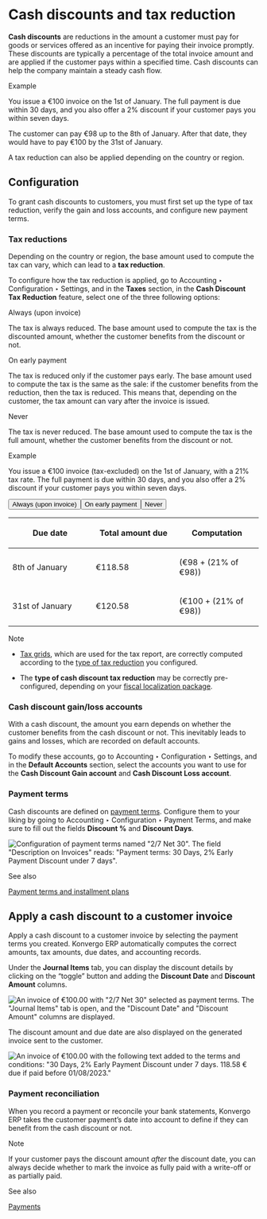 # Cash discounts and tax reduction

**Cash discounts** are reductions in the amount a customer must pay for goods
or services offered as an incentive for paying their invoice promptly. These
discounts are typically a percentage of the total invoice amount and are
applied if the customer pays within a specified time. Cash discounts can help
the company maintain a steady cash flow.

<div class="alert alert-success">
<p class="alert-title">
Example</p><p>You issue a €100 invoice on the 1st of January. The full payment is due within 30 days, and you
also offer a 2% discount if your customer pays you within seven days.</p>
<p>The customer can pay €98 up to the 8th of January. After that date, they would have to pay €100
by the 31st of January.</p>
</div>

A tax reduction can also be applied depending on the country or region.

## Configuration

To grant cash discounts to customers, you must first set up the type of tax
reduction, verify the gain and loss accounts, and configure new payment terms.

### Tax reductions

Depending on the country or region, the base amount used to compute the tax
can vary, which can lead to a **tax reduction**.

To configure how the tax reduction is applied, go to Accounting ‣
Configuration ‣ Settings, and in the **Taxes** section, in the **Cash Discount
Tax Reduction** feature, select one of the three following options:

Always (upon invoice)

    

The tax is always reduced. The base amount used to compute the tax is the
discounted amount, whether the customer benefits from the discount or not.

On early payment

    

The tax is reduced only if the customer pays early. The base amount used to
compute the tax is the same as the sale: if the customer benefits from the
reduction, then the tax is reduced. This means that, depending on the
customer, the tax amount can vary after the invoice is issued.

Never

    

The tax is never reduced. The base amount used to compute the tax is the full
amount, whether the customer benefits from the discount or not.

<div class="alert alert-success">
<p class="alert-title">
Example</p><p>You issue a €100 invoice (tax-excluded) on the 1st of January, with a 21% tax rate. The full
payment is due within 30 days, and you also offer a 2% discount if your customer pays you within
seven days.</p>
<div class="sphinx-tabs docutils container">
<div aria-label="Tabbed content" role="tablist"><button aria-controls="panel-0-0-0" aria-selected="true" class="sphinx-tabs-tab" id="tab-0-0-0" name="0-0" role="tab" tabindex="0">Always (upon invoice)</button><button aria-controls="panel-0-0-1" aria-selected="false" class="sphinx-tabs-tab" id="tab-0-0-1" name="0-1" role="tab" tabindex="-1">On early payment</button><button aria-controls="panel-0-0-2" aria-selected="false" class="sphinx-tabs-tab" id="tab-0-0-2" name="0-2" role="tab" tabindex="-1">Never</button></div><div aria-labelledby="tab-0-0-0" class="sphinx-tabs-panel" id="panel-0-0-0" name="0-0" role="tabpanel" tabindex="0"><table class="table docutils">
<colgroup>
<col style="width: 33%"/>
<col style="width: 33%"/>
<col style="width: 33%"/>
</colgroup>
<thead>
<tr class="row-odd"><th class="head"><p>Due date</p></th>
<th class="head"><p>Total amount due</p></th>
<th class="head"><p>Computation</p></th>
</tr>
</thead>
<tbody>
<tr class="row-even"><td><p>8th of January</p></td>
<td><p>€118.58</p></td>
<td><p>(€98 + (21% of €98))</p></td>
</tr>
<tr class="row-odd"><td><p>31st of January</p></td>
<td><p>€120.58</p></td>
<td><p>(€100 + (21% of €98))</p></td>
</tr>
</tbody>
</table>
</div><div aria-labelledby="tab-0-0-1" class="sphinx-tabs-panel" hidden="true" id="panel-0-0-1" name="0-1" role="tabpanel" tabindex="0"><table class="table docutils">
<colgroup>
<col style="width: 33%"/>
<col style="width: 33%"/>
<col style="width: 33%"/>
</colgroup>
<thead>
<tr class="row-odd"><th class="head"><p>Due date</p></th>
<th class="head"><p>Total amount due</p></th>
<th class="head"><p>Computation</p></th>
</tr>
</thead>
<tbody>
<tr class="row-even"><td><p>8th of January</p></td>
<td><p>€118.58</p></td>
<td><p>(€98 + (21% of €98))</p></td>
</tr>
<tr class="row-odd"><td><p>31st of January</p></td>
<td><p>€121.00</p></td>
<td><p>(€100 + (21% of €100))</p></td>
</tr>
</tbody>
</table>
</div><div aria-labelledby="tab-0-0-2" class="sphinx-tabs-panel" hidden="true" id="panel-0-0-2" name="0-2" role="tabpanel" tabindex="0"><table class="table docutils">
<colgroup>
<col style="width: 33%"/>
<col style="width: 33%"/>
<col style="width: 33%"/>
</colgroup>
<thead>
<tr class="row-odd"><th class="head"><p>Due date</p></th>
<th class="head"><p>Total amount due</p></th>
<th class="head"><p>Computation</p></th>
</tr>
</thead>
<tbody>
<tr class="row-even"><td><p>8th of January</p></td>
<td><p>€119.00</p></td>
<td><p>(€98 + (21% of €100))</p></td>
</tr>
<tr class="row-odd"><td><p>31st of January</p></td>
<td><p>€121.00</p></td>
<td><p>(€100 + (21% of €100))</p></td>
</tr>
</tbody>
</table>
</div></div>
</div> <div class="alert alert-primary">
<p class="alert-title">
Note</p><ul>
<li><p><a href="../reporting/tax_returns#tax-returns-tax-grids"><span class="std std-ref">Tax grids</span></a>, which are used for the tax report, are correctly
computed according to the <a href="#cash-discounts-tax-reductions"><span class="std std-ref">type of tax reduction</span></a> you
configured.</p></li>
<li><p>The <b>type of cash discount tax reduction</b> may be correctly pre-configured, depending on your
<a href="../../fiscal_localizations#fiscal-localizations-packages"><span class="std std-ref">fiscal localization package</span></a>.</p></li>
</ul>
</div>

### Cash discount gain/loss accounts

With a cash discount, the amount you earn depends on whether the customer
benefits from the cash discount or not. This inevitably leads to gains and
losses, which are recorded on default accounts.

To modify these accounts, go to Accounting ‣ Configuration ‣ Settings, and in
the **Default Accounts** section, select the accounts you want to use for the
**Cash Discount Gain account** and **Cash Discount Loss account**.

### Payment terms

Cash discounts are defined on [payment terms](payment_terms). Configure
them to your liking by going to Accounting ‣ Configuration ‣ Payment Terms,
and make sure to fill out the fields **Discount %** and **Discount Days**.

![Configuration of payment terms named "2/7 Net 30". The field "Description on
Invoices" reads: "Payment terms: 30 Days, 2% Early Payment Discount under 7
days".](../../../../_images/payment-terms.png) <div class="alert alert-secondary">
<p class="alert-title">
See also</p><p><a href="payment_terms">Payment terms and installment plans</a></p>
</div>

## Apply a cash discount to a customer invoice

Apply a cash discount to a customer invoice by selecting the payment terms you
created. Konvergo ERP automatically computes the correct amounts, tax amounts, due
dates, and accounting records.

Under the **Journal Items** tab, you can display the discount details by
clicking on the “toggle” button and adding the **Discount Date** and
**Discount Amount** columns.

![An invoice of €100.00 with "2/7 Net 30" selected as payment terms. The
"Journal Items" tab is open, and the "Discount Date" and "Discount Amount"
columns are displayed.](../../../../_images/invoice-journal-entry.png)

The discount amount and due date are also displayed on the generated invoice
sent to the customer.

![An invoice of €100.00 with the following text added to the terms and
conditions: "30 Days, 2% Early Payment Discount under 7 days. 118.58 € due if
paid before 01/08/2023."](../../../../_images/invoice-print.png)

### Payment reconciliation

When you record a payment or reconcile your bank statements, Konvergo ERP takes the
customer payment’s date into account to define if they can benefit from the
cash discount or not.

<div class="alert alert-primary">
<p class="alert-title">
Note</p><p>If your customer pays the discount amount <em>after</em> the discount date, you can always decide
whether to mark the invoice as fully paid with a write-off or as partially paid.</p>
</div> <div class="alert alert-secondary">
<p class="alert-title">
See also</p><p><a href="../payments">Payments</a></p>
</div>

